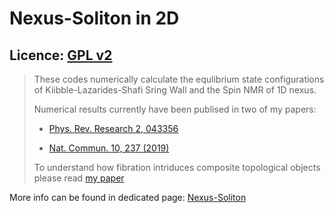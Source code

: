 # Nexus-Soliton in 2D

## Licence: [GPL v2](https://www.gnu.org/licenses/old-licenses/gpl-2.0.html)

> These codes numerically calculate the equlibrium state configurations of Kiibble-Lazarides-Shafi Sring Wall and the Spin NMR of 1D nexus.
>
> Numerical results currently have been publised in two of my papers:
>
> * [Phys. Rev. Research 2, 043356](https://journals.aps.org/prresearch/abstract/10.1103/PhysRevResearch.2.043356)
>
> * [Nat. Commun. 10, 237 (2019)](https://doi.org/10.1038/s41467-018-08204-8)
>
> To understand how fibration intriduces composite topological objects please read [my paper](https://journals.aps.org/prresearch/abstract/10.1103/PhysRevResearch.2.023263)

More info can be found in dedicated page: [Nexus-Soliton](https://quank-hpc.github.io/nexus_soliton.html)